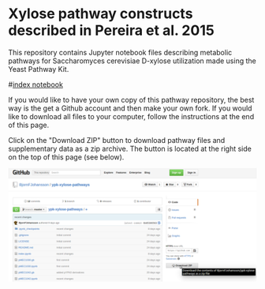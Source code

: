 # Xylose pathway constructs described in Pereira et al. 2015

This repository contains Jupyter notebook files describing metabolic pathways
for Saccharomyces cerevisiae D-xylose utilization made using the Yeast Pathway Kit.

#[index notebook](http://nbviewer.ipython.org/github/BjornFJohansson/ypk-xylose-pathways/blob/master/index.ipynb)

If you would like to have your own copy of this pathway repository, the best way is the get a 
Github account and then make your own fork. If you would like to download all files to your 
computer, follow the instructions at the end of this page.

Click on the "Download ZIP" button to download pathway files and supplementary data as a zip archive. The button is located 
at the right side on the top of this page (see below).

![download_as_zip](download_as_zip.png)
